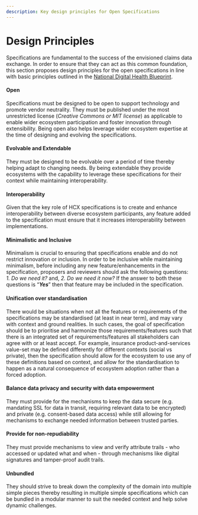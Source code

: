 ```yaml
---
description: Key design principles for Open Specifications
---
```


# Design Principles

Specifications are fundamental to the success of the envisioned claims data exchange. In order to ensure that they can act as this common foundation, this section proposes design principles for the open specifications in line with basic principles outlined in the [National Digital Health Blueprint](https://main.mohfw.gov.in/sites/default/files/Final%20NDHB%20report\_0.pdf).

#### Open

Specifications must be designed to be open to support technology and promote vendor neutrality. They must be published under the most unrestricted license (_Creative Commons or MIT license_) as applicable to enable wider ecosystem participation and foster innovation through extensibility. Being open also helps leverage wider ecosystem expertise at the time of designing and evolving the specifications.

#### Evolvable and Extendable

They must be designed to be evolvable over a period of time thereby helping adapt to changing needs. By being extendable they provide ecosystems with the capability to leverage these specifications for their context while maintaining interoperability.

#### **Interoperability**

Given that the key role of HCX specifications is to create and enhance interoperability between diverse ecosystem participants, any feature added to the specification must ensure that it increases interoperability between implementations.

#### Minimalistic and Inclusive

Minimalism is crucial to ensuring that specifications enable and do not restrict innovation or inclusion. In order to be inclusive while maintaining minimalism, before including any new feature/enhancements in the specification, proposers and reviewers should ask the following questions: _1. Do we need it?_ and, _2. Do we need it now?_ If the answer to both these questions is “_**Yes**_” then that feature may be included in the specification.

#### **Unification over standardisation**

There would be situations when not all the features or requirements of the specifications may be standardised (at least in near term), and may vary with context and ground realities. In such cases, the goal of specification should be to prioritise and harmonize those requirements/features such that there is an integrated set of requirements/features all stakeholders can agree with or at least accept. For example, insurance product-and-services value-set may be defined differently for different contexts (social vs private), then the specification should allow for the ecosystem to use any of these definitions based on context, and allow for the standardisation to happen as a natural consequence of ecosystem adoption rather than a forced adoption.

#### Balance data privacy and security with data empowerment

They must provide for the mechanisms to keep the data secure (e.g. mandating SSL for data in transit, requiring relevant data to be encrypted) and private (e.g. consent-based data access) while still allowing for mechanisms to exchange needed information between trusted parties.

#### Provide for non-repudiability

They must provide mechanisms to view and verify attribute trails - who accessed or updated what and when - through mechanisms like digital signatures and tamper-proof audit trails.

#### Unbundled

They should strive to break down the complexity of the domain into multiple simple pieces thereby resulting in multiple simple specifications which can be bundled in a modular manner to suit the needed context and help solve dynamic challenges.

